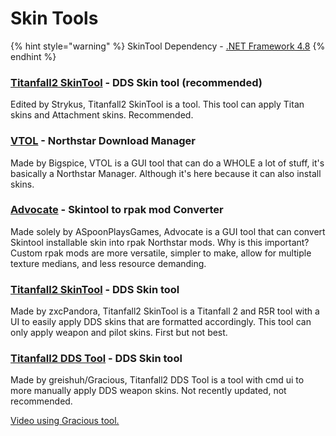 # Skin Tools

{% hint style="warning" %}
SkinTool Dependency - [.NET Framework 4.8](https://dotnet.microsoft.com/en-us/download/dotnet-framework/net48)
{% endhint %}

### [Titanfall2 SkinTool](https://github.com/Strykus/Titanfall2-SkinTool) - DDS Skin tool (recommended)

Edited by Strykus, Titanfall2 SkinTool is a tool. This tool can apply Titan skins and Attachment skins. Recommended.

### [VTOL](https://github.com/BigSpice/VTOL) - Northstar Download Manager

Made by Bigspice, VTOL is a GUI tool that can do a WHOLE a lot of stuff, it's basically a Northstar Manager. Although it's here because it can also install skins.

### [Advocate](https://github.com/ASpoonPlaysGames/Advocate) - Skintool to rpak mod Converter

Made solely by ASpoonPlaysGames, Advocate is a GUI tool that can convert Skintool installable skin into rpak Northstar mods. Why is this important? Custom rpak mods are more versatile, simpler to make, allow for multiple texture medians, and less resource demanding.

### [Titanfall2 SkinTool](https://github.com/zxcPandora/Titanfall2-SkinTool) - DDS Skin tool

Made by zxcPandora, Titanfall2 SkinTool is a Titanfall 2 and R5R tool with a UI to easily apply DDS skins that are formatted accordingly. This tool can only apply weapon and pilot skins. First but not best.

### [Titanfall2 DDS Tool](https://github.com/greishuhs/Titanfall2-DDS-Tool) - DDS Skin tool

Made by greishuh/Gracious, Titanfall2 DDS Tool is a tool with cmd ui to more manually apply DDS weapon skins. Not recently updated, not recommended.

[Video using Gracious tool.](https://youtu.be/1\_nSqO\_q3oA)
